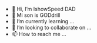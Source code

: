 - 👋 Hi, I’m IshowSpeed DAD
- 👀 Mi son is GODdrill
- 🌱 I’m currently learning ...
- 💞️ I’m looking to collaborate on ...
- 📫 How to reach me ...

<!---
fr3g0nass/fr3g0nass is a ✨ special ✨ repository because its `README.md` (this file) appears on your GitHub profile.
You can click the Preview link to take a look at your changes.
--->
